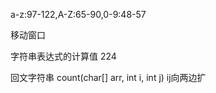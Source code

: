 a-z:97-122,A-Z:65-90,0-9:48-57

移动窗口


字符串表达式的计算值 224

回文字符串 count(char[] arr, int i, int j)  ij向两边扩